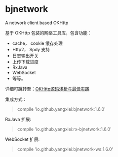 # bjnetwork
A network client based OKHttp

基于 OKHttp 包装的网络工具库，包含功能：

- cache， cookie 缓存处理
- Http2， Spdy 支持
- 日志输出开关
- 上传下载进度
- RxJava
- WebSocket 
- 等等。

详细可跳转至：[OKHttp源码浅析与最佳实践](http://www.jianshu.com/p/64e256c1dbbf)

集成方式：
> compile 'io.github.yangxlei:bjnetwork:1.6.0'

RxJava 扩展:
> compile 'io.github.yangxlei:rx-bjnetwork:1.6.0'

WebSocket 扩展:
> compile 'io.github.yangxlei:bjnetwork-ws:1.6.0'


